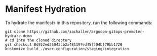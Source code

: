 # Manifest Hydration

To hydrate the manifests in this repository, run the following commands:

```shell
git clone https://github.com/zachaller/argocon-gitops-promoter-hydrate-demo
# cd into the cloned directory
git checkout 0d852ed26043cb2a481197ed45f504bf78bb1720
kustomize build ./user-configuration/staging/integration
```
